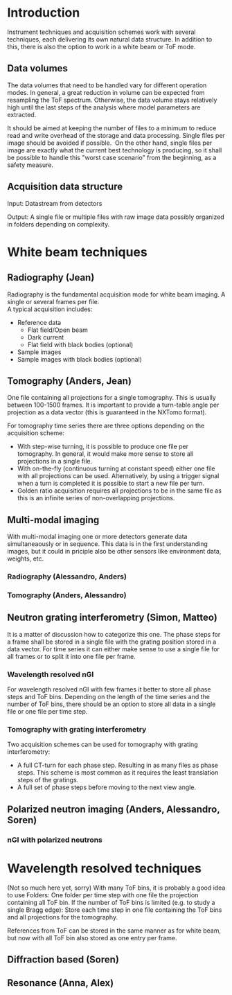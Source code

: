 # Introduction
Instrument techniques and acquisition schemes work with several techniques, each delivering its own natural data structure.
In addition to this, there is also the option to work in a white beam or ToF mode.

## Data volumes
The data volumes that need to be handled vary for different operation modes. In general, a great reduction in volume can be expected from resampling the ToF spectrum. Otherwise, the data volume stays relatively high until the last steps of the analysis where model parameters are extracted.  

It should be aimed at keeping the number of files to a minimum to reduce read and write overhead of the storage and data processing. Single files per image should be avoided if possible.  On the other hand, single files per image are exactly what the current best technology is producing, so it shall be possible to handle this "worst case scenario" from the beginning, as a safety measure.

## Acquisition data structure 
Input: Datastream from detectors

Output: A single file or multiple files with raw image data possibly organized in folders depending on complexity.

# White beam techniques

## Radiography (__Jean__)
Radiography is the fundamental acquisition mode for white beam imaging. A single or several frames per file.	
A typical acquisition includes:
- Reference data
  - Flat field/Open beam
  - Dark current
  - Flat field with black bodies (optional)
- Sample images  
- Sample images with black bodies (optional)

## Tomography (__Anders__, Jean)
One file containing all projections for a single tomography. This is usually between 100-1500 frames. It is important to provide a turn-table angle per projection as a data vector (this is guaranteed in the NXTomo format).

For tomography time series there are three options depending on the acquisition scheme: 
- With step-wise turning, it is possible to produce one file per tomography. In general, it would make more sense to store all projections in a single file.
- With on-the-fly (continuous turning at constant speed) either one file with all projections can be used. Alternatively, by using a trigger signal when a turn is completed it is possible to start a new file per turn.
- Golden ratio acquisition requires all projections to be in the same file as this is an infinite series of non-overlapping projections.

## Multi-modal imaging 
With multi-modal imaging one or more detectors generate data simultaneaously or in sequence. This data is in the first understanding images, but it could in priciple also be other sensors like environment data, weights, etc.

### Radiography (__Alessandro__, Anders)
 

### Tomography (__Anders__, Alessandro)


## Neutron grating interferometry (__Simon__, Matteo)
It is a matter of discussion how to categorize this one.
The phase steps for a frame shall be stored in a single file with the grating position stored in a data vector.
For time series it can either make sense to use a single file for all frames or to split it into one file per frame.

### Wavelength resolved nGI
For wavelength resolved nGI with few frames it better to store all phase steps and ToF bins.
Depending on the length of the time series and the number of ToF bins, there should be an option to store all data in a single file or one file per time step.

### Tomography with grating interferometry	
Two acquisition schemes can be used for tomography with grating interferometry:

- A full CT-turn for each phase step. Resulting in as many files as phase steps. This scheme is most common as it requires the least translation steps of the gratings.
- A full set of phase steps before moving to the next view angle.


## Polarized neutron imaging (__Anders__, Alessandro, Soren)

### nGI with polarized neutrons

# Wavelength resolved techniques 
(Not so much here yet, sorry)
With many ToF bins, it is probably a good idea to use Folders: One folder per time step with one file the projection containing all ToF bin.
If the number of ToF bins is limited (e.g. to study a single Bragg edge): Store each time step in one file containing the ToF bins and all projections for the tomography.

References from ToF can be stored in the same manner as for white beam, but now with all ToF bin also stored as one entry per frame.

## Diffraction based (__Soren__)

## Resonance (__Anna__, Alex)






